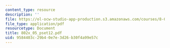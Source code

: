 ```yaml
---
content_type: resource
description: ''
file: https://ol-ocw-studio-app-production.s3.amazonaws.com/courses/8-02x-physics-ii-electricity-magnetism-with-an-experimental-focus-spring-2005/9584403c29b40e7e3d26b30f4a99e57c_802x_05_pset12.pdf
file_type: application/pdf
resourcetype: Document
title: 802x_05_pset12.pdf
uid: 9584403c-29b4-0e7e-3d26-b30f4a99e57c
---
```

